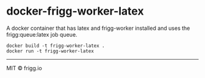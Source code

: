 # docker-frigg-worker-latex
A docker container that has latex and frigg-worker installed and uses the frigg:queue:latex job queue.

```
docker build -t frigg-worker-latex .
docker run -t frigg-worker-latex
```

----------------------

MIT © frigg.io
